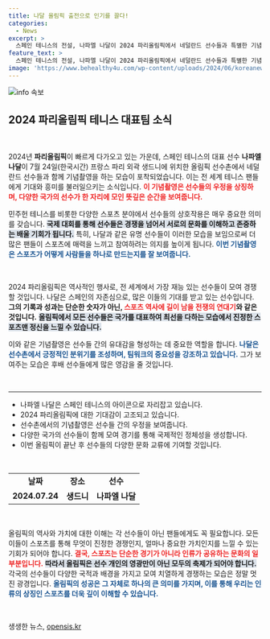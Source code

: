 ```yaml
---
title: 나달 올림픽 출전으로 인기를 끌다!
categories:
  - News
excerpt: >
  스페인 테니스의 전설, 나파엘 나달이 2024 파리올림픽에서 네덜란드 선수들과 특별한 기념촬영을 진행! 그 뒤에 숨겨진 이야기와 나달의 결심을 확인해보세요!
feature_text: >
  스페인 테니스의 전설, 나파엘 나달이 2024 파리올림픽에서 네덜란드 선수들과 특별한 기념촬영을 진행! 그 뒤에 숨겨진 이야기와 나달의 결심을 확인해보세요!
image: 'https://www.behealthy4u.com/wp-content/uploads/2024/06/koreanews.jpg'
---
```


<p><img src="https://www.behealthy4u.com/wp-content/uploads/2024/06/koreanews.jpg" alt="info 속보" /></p>

<h2 data-ke-size="size26">2024 파리올림픽 테니스 대표팀 소식</h2>

<p data-ke-size="size16">&nbsp;</p>

<p>2024년 <b>파리올림픽</b>이 빠르게 다가오고 있는 가운데, 스페인 테니스의 대표 선수 <b>나파엘 나달</b>이 7월 24일(한국시간) 프랑스 파리 외곽 생드니에 위치한 올림픽 선수촌에서 네덜란드 선수들과 함께 기념촬영을 하는 모습이 포착되었습니다. 이는 전 세계 테니스 팬들에게 기대와 흥미를 불러일으키는 소식입니다. <b><span style="color: #ee2323;">이 기념촬영은 선수들의 우정을 상징하며, 다양한 국가의 선수가 한 자리에 모인 뜻깊은 순간을 보여줍니다.</span></b> </p>

<p>민주헌 테니스를 비롯한 다양한 스포츠 분야에서 선수들의 상호작용은 매우 중요한 의미를 갖습니다. <b><span style="background-color: #21538527;">국제 대회를 통해 선수들은 경쟁을 넘어서 서로의 문화를 이해하고 존중하는 배울 기회가 됩니다.</span></b> 특히, 나달과 같은 유명 선수들이 이러한 모습을 보임으로써 더 많은 팬들이 스포츠에 매력을 느끼고 참여하려는 의지를 높이게 됩니다. <b><span style="color: #1a5490;">이번 기념촬영은 스포츠가 어떻게 사람들을 하나로 만드는지를 잘 보여줍니다.</span></b> </p>

<p data-ke-size="size16">&nbsp;</p>

<p>2024 파리올림픽은 역사적인 행사로, 전 세계에서 가장 재능 있는 선수들이 모여 경쟁할 것입니다. 나달은 스페인의 자존심으로, 많은 이들의 기대를 받고 있는 선수입니다. <b>그의 기록과 성과는 단순한 숫자가 아닌, <span style="color: #ee2323;">스포츠 역사에 길이 남을 전쟁의 연대기</span>와 같은 것입니다.</b> <b><span style="background-color: #21538527;">올림픽에서 모든 선수들은 국가를 대표하여 최선을 다하는 모습에서 진정한 스포츠맨 정신을 느낄 수 있습니다.</span></b></p>

<p>이와 같은 기념촬영은 선수들 간의 유대감을 형성하는 데 중요한 역할을 합니다. <b><span style="color: #1a5490;">나달은 선수촌에서 긍정적인 분위기를 조성하며, 팀워크의 중요성을 강조하고 있습니다.</span></b> 그가 보여주는 모습은 후배 선수들에게 많은 영감을 줄 것입니다. </p>

<p data-ke-size="size16">&nbsp;</p>

<hr>

<ul>
    <li>나파엘 나달은 스페인 테니스의 아이콘으로 자리잡고 있습니다.</li>
    <li>2024 파리올림픽에 대한 기대감이 고조되고 있습니다.</li>
    <li>선수촌에서의 기념촬영은 선수들 간의 우정을 보여줍니다.</li>
    <li>다양한 국가의 선수들이 함께 모여 경기를 통해 국제적인 정체성을 생성합니다.</li>
    <li>이번 올림픽이 끝난 후 선수들의 다양한 문화 교류에 기여할 것입니다.</li>
</ul>

<p data-ke-size="size16">&nbsp;</p>

<table style="width: 100%; border-collapse: collapse;">
    <tr>
        <td style="text-align: center; height: 17px;"><b>날짜</b></td>
        <td style="text-align: center; height: 17px;"><b>장소</b></td>
        <td style="text-align: center; height: 17px;"><b>선수</b></td>
    </tr>
    <tr>
        <td style="text-align: center; height: 17px;"><b>2024.07.24</b></td> 
        <td style="text-align: center; height: 17px;"><b>생드니</b></td> 
        <td style="text-align: center; height: 17px;"><b>나파엘 나달</b></td>
    </tr>
</table>

<p data-ke-size="size16">&nbsp;</p>

<p>올림픽의 역사와 가치에 대한 이해는 각 선수들이 아닌 팬들에게도 꼭 필요합니다. 모든 이들이 스포츠를 통해 무엇이 진정한 경쟁인지, 얼마나 중요한 가치인지를 느낄 수 있는 기회가 되어야 합니다. <b><span style="color: #ee2323;">결국, 스포츠는 단순한 경기가 아니라 인류가 공유하는 문화의 일부분입니다.</span></b> <b><span style="background-color: #21538527;">따라서 올림픽은 선수 개인의 영광만이 아닌 모두의 축제가 되어야 합니다.</span></b> 각국의 선수들이 다양한 국적과 배경을 가지고 모여 치열하게 경쟁하는 모습은 정말 멋진 광경입니다. <b><span style="color: #1a5490;">올림픽의 성공은 그 자체로 하나의 큰 의미를 가지며, 이를 통해 우리는 인류의 상징인 스포츠를 더욱 깊이 이해할 수 있습니다.</span></b> </p>

<p data-ke-size="size16">&nbsp;</p>
생생한 뉴스, <a href="https://opensis.kr" rel="dofollow">opensis.kr</a>


